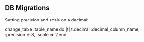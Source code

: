 ## DB Migrations

Setting precision and scale on a decimal:

  change_table :table_name do |t|
    t.decimal :decimal_column_name, :precision => 8, :scale => 2
  end
